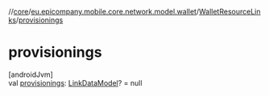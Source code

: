 //[core](../../../index.md)/[eu.epicompany.mobile.core.network.model.wallet](../index.md)/[WalletResourceLinks](index.md)/[provisionings](provisionings.md)

# provisionings

[androidJvm]\
val [provisionings](provisionings.md): [LinkDataModel](../../eu.epicompany.mobile.core.network.hypermedia/-link-data-model/index.md)? = null

